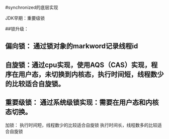 #synchronized的底层实现

JDK早期：重要级锁

##锁升级：
## 偏向锁： 通过锁对象的markword记录线程id
## 自旋锁：通过cpu实现，使用AQS（CAS）实现，程序在用户态，未切换到内核态，执行时间短，线程数少的比较适合自旋锁。
## 重要级锁： 通过系统级锁实现：需要在用户态和内核态切换。

加锁：
 执行时间短，线程数少的比较适合自旋锁
 执行时间长，线程数多的比较适合自旋锁
